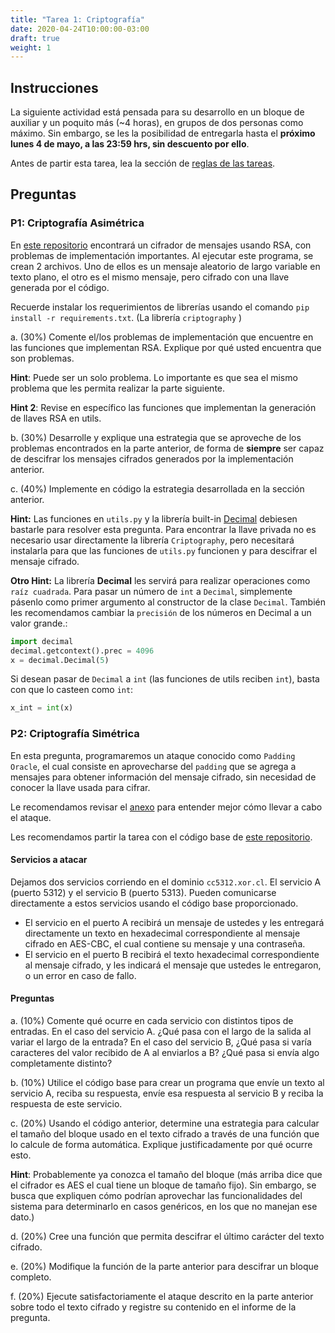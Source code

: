 ```yaml
---
title: "Tarea 1: Criptografía"
date: 2020-04-24T10:00:00-03:00
draft: true
weight: 1
---
```


## Instrucciones

La siguiente actividad está pensada para su desarrollo en un bloque de auxiliar y un poquito más (~4 horas), en grupos de dos personas como máximo. Sin embargo, se les la posibilidad de entregarla hasta el **próximo lunes 4 de mayo, a las 23:59 hrs, sin descuento por ello**.

Antes de partir esta tarea, lea la sección de [reglas de las tareas](../).

## Preguntas

### P1: Criptografía Asimétrica

En [este repositorio](https://github.com/cc5312/lab1-p1) encontrará un cifrador de mensajes usando RSA, con problemas de implementación importantes. Al ejecutar este programa, se crean 2 archivos. Uno de ellos es un mensaje aleatorio de largo variable en texto plano, el otro es el mismo mensaje, pero cifrado con una llave generada por el código.

Recuerde instalar los requerimientos de librerías usando el comando `pip install -r requirements.txt`. (La librería `criptography` )

a. (30%) Comente el/los problemas de implementación que encuentre en las funciones que implementan RSA. Explique por qué usted encuentra que son problemas.

**Hint**: Puede ser un solo problema. Lo importante es que sea el mismo problema que les permita realizar la parte siguiente.

**Hint 2**: Revise en específico las funciones que implementan la generación de llaves RSA en utils.

b. (30%) Desarrolle y explique una estrategia que se aproveche de los problemas encontrados en la parte anterior, de forma de **siempre** ser capaz de descifrar los mensajes cifrados generados por la implementación anterior.

c. (40%) Implemente en código la estrategia desarrollada en la sección anterior.

**Hint:** Las funciones en `utils.py` y la librería built-in [Decimal](https://docs.python.org/3/library/decimal.html) debiesen bastarle para resolver esta pregunta. Para encontrar la llave privada no es necesario usar directamente la librería `Criptography`, pero necesitará instalarla para que las funciones de `utils.py` funcionen y para descifrar el mensaje cifrado.

**Otro Hint:** La librería **Decimal** les servirá para realizar operaciones como `raíz cuadrada`. Para pasar un número de `int` a `Decimal`, simplemente pásenlo como primer argumento al constructor de la clase `Decimal`. También les recomendamos cambiar la `precisión` de los números en Decimal a un valor grande.:

```python
import decimal
decimal.getcontext().prec = 4096
x = decimal.Decimal(5)
```

Si desean pasar de `Decimal` a `int` (las funciones de utils reciben `int`), basta con que lo casteen como `int`:
```python
x_int = int(x)
```

### P2: Criptografía Simétrica

En esta pregunta, programaremos un ataque conocido como `Padding Oracle`, el cual consiste en aprovecharse del `padding` que se agrega a mensajes para obtener información del mensaje cifrado, sin necesidad de conocer la llave usada para cifrar.

Le recomendamos revisar el [anexo](../../anexos/padding-oracle.html) para entender mejor cómo llevar a cabo el ataque.

Les recomendamos partir la tarea con el código base de [este repositorio](https://github.com/cc5312/lab1-p2).

#### Servicios a atacar

Dejamos dos servicios corriendo en el dominio `cc5312.xor.cl`. El servicio A (puerto 5312) y el servicio B (puerto 5313). Pueden comunicarse directamente a estos servicios usando el código base proporcionado.

* El servicio en el puerto A recibirá un mensaje de ustedes y les entregará directamente un texto en hexadecimal correspondiente al mensaje cifrado en AES-CBC, el cual contiene su mensaje y una contraseña.
* El servicio en el puerto B recibirá el texto hexadecimal correspondiente al mensaje cifrado, y les indicará el mensaje que ustedes le entregaron, o un error en caso de fallo.

#### Preguntas

a. (10%) Comente qué ocurre en cada servicio con distintos tipos de entradas. En el caso del servicio A. ¿Qué pasa con el largo de la salida al variar el largo de la entrada? En el caso del servicio B, ¿Qué pasa si varía caracteres del valor recibido de A al enviarlos a B? ¿Qué pasa si envía algo completamente distinto? 

b. (10%) Utilice el código base para crear un programa que envíe un texto al servicio A, reciba su respuesta, envíe esa respuesta al servicio B y reciba la respuesta de este servicio.

c. (20%) Usando el código anterior, determine una estrategia para calcular el tamaño del bloque usado en el texto cifrado a través de una función que lo calcule de forma automática. Explique justificadamente por qué ocurre esto.

**Hint**: Probablemente ya conozca el tamaño del bloque (más arriba dice que el cifrador es AES el cual tiene un bloque de tamaño fijo). Sin embargo, se busca que expliquen cómo podrían aprovechar las funcionalidades del sistema para determinarlo en casos genéricos, en los que no manejan ese dato.)

d. (20%) Cree una función que permita descifrar el último carácter del texto cifrado.

e. (20%) Modifique la función de la parte anterior para descifrar un bloque completo.

f. (20%) Ejecute satisfactoriamente el ataque descrito en la parte anterior sobre todo el texto cifrado y registre su contenido en el informe de la pregunta.
